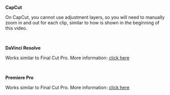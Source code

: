 **CapCut**

On CapCut, you cannot use adjustment layers, so you will need to manually zoom in and out for each clip, similar to how is shown in the beginning of this video.

<br />

**DaVinci Resolve**

Works similar to Final Cut Pro. More information: [click here](https://filmora.wondershare.com/video-editing/add-adjustment-layer-clip-in-davinci-resolve.html)

<br />

**Premiere Pro**

Works similar to Final Cut Pro. More information: [click here](https://helpx.adobe.com/premiere-pro/using/help-tutorials-adjustment-layers.html)



